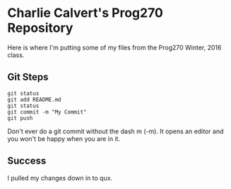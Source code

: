 # Charlie Calvert's Prog270 Repository

Here is where I'm putting some of my files from the Prog270 Winter, 2016 class.

## Git Steps

```
git status
git add README.md
git status
git commit -m "My Commit"
git push
```

Don't ever do a git commit without the dash m (-m). It opens an editor and you won't be happy when you are in it.

## Success

I pulled my changes down in to qux.
